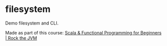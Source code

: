 # filesystem

Demo filesystem and CLI.

Made as part of this course: [Scala & Functional Programming for Beginners | Rock the JVM](https://www.udemy.com/course/rock-the-jvm-scala-for-beginners/)
